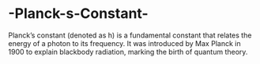 # -Planck-s-Constant-
Planck’s constant (denoted as h) is a fundamental constant that relates the energy of a photon to its frequency. It was introduced by Max Planck in 1900 to explain blackbody radiation, marking the birth of quantum theory.
